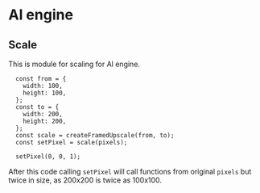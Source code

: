 # Al engine
## Scale

This is module for scaling for Al engine.

```nashorn js
  const from = {
    width: 100,
    height: 100,
  };
  const to = {
    width: 200,
    height: 200,
  };
  const scale = createFramedUpscale(from, to);
  const setPixel = scale(pixels);

  setPixel(0, 0, 1);
``` 
After this code calling `setPixel` will call functions from original `pixels` but twice in size, as 200x200 is twice as 100x100. 